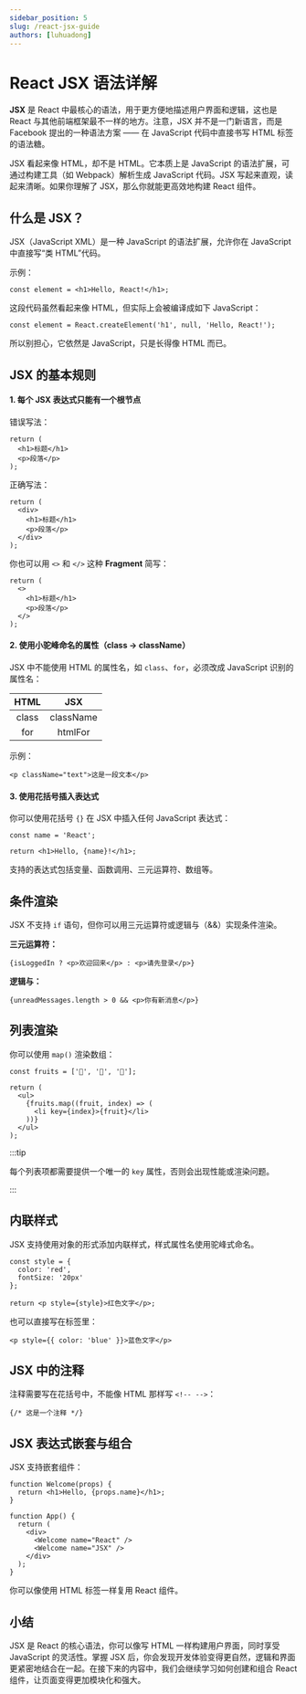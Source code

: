 ```yaml
---
sidebar_position: 5
slug: /react-jsx-guide
authors: [luhuadong]
---
```


# React JSX 语法详解

**JSX** 是 React 中最核心的语法，用于更方便地描述用户界面和逻辑，这也是 React 与其他前端框架最不一样的地方。注意，JSX 并不是一门新语言，而是 Facebook 提出的一种语法方案 —— 在 JavaScript 代码中直接书写 HTML 标签的语法糖。

JSX 看起来像 HTML，却不是 HTML。它本质上是 JavaScript 的语法扩展，可通过构建工具（如 Webpack）解析生成 JavaScript 代码。JSX 写起来直观，读起来清晰。如果你理解了 JSX，那么你就能更高效地构建 React 组件。



## 什么是 JSX？

JSX（JavaScript XML）是一种 JavaScript 的语法扩展，允许你在 JavaScript 中直接写“类 HTML”代码。

示例：

```tsx showLineNumbers
const element = <h1>Hello, React!</h1>;
```

这段代码虽然看起来像 HTML，但实际上会被编译成如下 JavaScript：

```tsx showLineNumbers
const element = React.createElement('h1', null, 'Hello, React!');
```

所以别担心，它依然是 JavaScript，只是长得像 HTML 而已。



## JSX 的基本规则

#### 1. 每个 JSX 表达式只能有一个根节点

错误写法：

```tsx showLineNumbers
return (
  <h1>标题</h1>
  <p>段落</p>
);
```

正确写法：

```tsx showLineNumbers
return (
  <div>
    <h1>标题</h1>
    <p>段落</p>
  </div>
);
```

你也可以用 `<>` 和 `</>` 这种 **Fragment** 简写：

```tsx showLineNumbers
return (
  <>
    <h1>标题</h1>
    <p>段落</p>
  </>
);
```



#### 2. 使用小驼峰命名的属性（class → className）

JSX 中不能使用 HTML 的属性名，如 `class`、`for`，必须改成 JavaScript 识别的属性名：

| HTML  |    JSX    |
| :---: | :-------: |
| class | className |
|  for  |  htmlFor  |

示例：

```tsx showLineNumbers
<p className="text">这是一段文本</p>
```



#### 3. 使用花括号插入表达式

你可以使用花括号 `{}` 在 JSX 中插入任何 JavaScript 表达式：

```tsx showLineNumbers
const name = 'React';

return <h1>Hello, {name}!</h1>;
```

支持的表达式包括变量、函数调用、三元运算符、数组等。



## 条件渲染

JSX 不支持 `if` 语句，但你可以用三元运算符或逻辑与（&&）实现条件渲染。

**三元运算符：**

```tsx showLineNumbers
{isLoggedIn ? <p>欢迎回来</p> : <p>请先登录</p>}
```

**逻辑与：**

```tsx showLineNumbers
{unreadMessages.length > 0 && <p>你有新消息</p>}
```



## 列表渲染

你可以使用 `map()` 渲染数组：

```tsx showLineNumbers
const fruits = ['🍎', '🍌', '🍇'];

return (
  <ul>
    {fruits.map((fruit, index) => (
      <li key={index}>{fruit}</li>
    ))}
  </ul>
);
```

:::tip

每个列表项都需要提供一个唯一的 `key` 属性，否则会出现性能或渲染问题。

:::



## 内联样式

JSX 支持使用对象的形式添加内联样式，样式属性名使用驼峰式命名。

```tsx showLineNumbers
const style = {
  color: 'red',
  fontSize: '20px'
};

return <p style={style}>红色文字</p>;
```

也可以直接写在标签里：

```tsx showLineNumbers
<p style={{ color: 'blue' }}>蓝色文字</p>
```



## JSX 中的注释

注释需要写在花括号中，不能像 HTML 那样写 `<!-- -->`：

```tsx showLineNumbers
{/* 这是一个注释 */}
```



## JSX 表达式嵌套与组合

JSX 支持嵌套组件：

```tsx showLineNumbers
function Welcome(props) {
  return <h1>Hello, {props.name}</h1>;
}

function App() {
  return (
    <div>
      <Welcome name="React" />
      <Welcome name="JSX" />
    </div>
  );
}
```

你可以像使用 HTML 标签一样复用 React 组件。



## 小结

JSX 是 React 的核心语法，你可以像写 HTML 一样构建用户界面，同时享受 JavaScript 的灵活性。掌握 JSX 后，你会发现开发体验变得更自然，逻辑和界面更紧密地结合在一起。在接下来的内容中，我们会继续学习如何创建和组合 React 组件，让页面变得更加模块化和强大。
